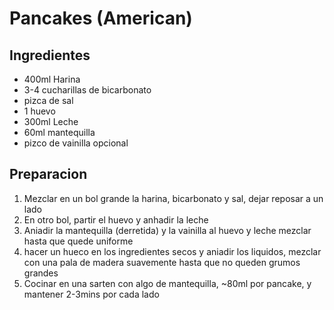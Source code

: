 # Pancakes (American)

## Ingredientes
- 400ml Harina
- 3-4 cucharillas de bicarbonato
- pizca de sal
- 1 huevo
- 300ml Leche
- 60ml mantequilla
- pizco de vainilla opcional

## Preparacion

1. Mezclar en un bol grande la harina, bicarbonato y sal, dejar reposar a un lado
2. En otro bol, partir el huevo y anhadir la leche
3. Aniadir la mantequilla (derretida) y la vainilla al huevo y leche mezclar hasta que quede uniforme
4. hacer un hueco en los ingredientes secos y aniadir los liquidos, mezclar con una pala de madera suavemente hasta que no queden grumos grandes
5. Cocinar en una sarten con algo de mantequilla, ~80ml por pancake, y mantener 2-3mins por cada lado
